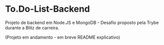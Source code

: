 # To.Do-List-Backend
Projeto de backend em Node.JS e MongoDB - Desafio proposto pela Trybe durante a Blitz de carreira.

(Projeto em andamento - em breve README explicativo)
